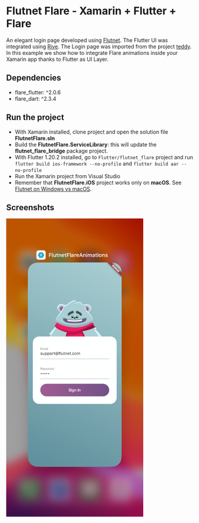 # Flutnet Flare - Xamarin + Flutter + Flare

An elegant login page developed using [Flutnet](https://www.flutnet.com). The Flutter UI was integrated using [Rive](https://rive.app/). 
The Login page was imported from the project [teddy](https://github.com/2d-inc/Flare-Flutter/tree/master/example/teddy). In this example we show how to integrate Flare animations inside your Xamarin app thanks to Flutter as UI Layer.

## Dependencies

- flare_flutter: ^2.0.6
- flare_dart: ^2.3.4

## Run the project

- With Xamarin installed, clone project and open the solution file **FlutnetFlare.sln**
- Build the **FlutnetFlare.ServiceLibrary**: this will update the **flutnet_flare_bridge** package project.
- With Flutter 1.20.2 installed, go to `Flutter/flutnet_flare` project and run `flutter build ios-framework --no-profile` and `flutter build aar --no-profile`
- Run the Xamarin project from Visual Studio
- Remember that **FlutnetFlare.iOS** project works only on **macOS**. See [Flutnet on Windows vs macOS](https://www.flutnet.com/Documentation/Getting-Started/Flutnet-on-Windows-vs-macOS).

## Screenshots

<img src="github_assets/screenshot.jpg" height="800">


